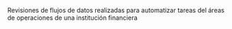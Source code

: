 Revisiones de flujos de datos realizadas para automatizar tareas del áreas de operaciones de una institución financiera
